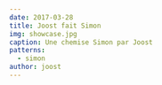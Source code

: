 ```yaml
---
date: 2017-03-28
title: Joost fait Simon
img: showcase.jpg
caption: Une chemise Simon par Joost
patterns:
  - simon
author: joost
---
```


